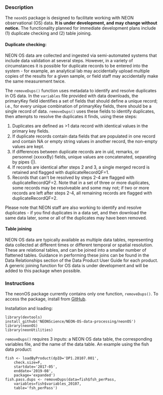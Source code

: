 ### Description

The `neonOS` package is designed to facilitate working with NEON observational (OS) data. **It is under development, and may change without notice.** The functionality planned for immediate development plans include (1) duplicate checking and (2) table joining.

#### Duplicate checking:

NEON OS data are collected and ingested via semi-automated systems that include data validation at several steps. However, in a variety of circumstances it is possible for duplicate records to be entered into the system - for example, an analytical lab may accidentally upload multiple copies of the results for a given sample, or field staff may accidentally make the same measurement twice.

The `removeDups()` function uses metadata to identify and resolve duplicates in OS data. In the `variables` file provided with data downloads, the primaryKey field identifies a set of fields that should define a unique record; i.e., for every unique combination of primaryKey fields, there should be a single record of data. `removeDups()` uses these fields to identify duplicates, then attempts to resolve the duplicates it finds, using these steps:

1. Duplicates are defined as >1 data record with identical values in the primary key fields.
2. If duplicate records contain data fields that are populated in one record and contain NA or empty string values in another record, the non-empty values are kept.
3. If differences between duplicate records are in uid, remarks, or personnel (xxxxxBy) fields, unique values are concatenated, separating by pipes (|).
4. If records are identical after steps 2 and 3, a single merged record is retained and flagged with duplicateRecordQF=1.
5. Records that can't be resolved by steps 2-4 are flagged with duplicateRecordQF=2. Note that in a set of three or more duplicates, some records may be resolveable and some may not; if two or more records are left after steps 2-4, all remaining records are flagged with duplicateRecordQF=2.

Please note that NEON staff are also working to identify and resolve duplicates - if you find duplicates in a data set, and then download the same data later, some or all of the duplicates may have been removed.

#### Table joining

NEON OS data are typically available as multiple data tables, representing data collected at different times or different temporal or spatial resolution. These are relational tables, and can be joined into a smaller number of flattened tables. Guidance in performing these joins can be found in the Data Relationships section of the Data Product User Guide for each product. A generic joining function for OS data is under development and will be added to this package when possible.



### Instructions

The neonOS package currently contains only one function, `removeDups()`. To access the package, install from [GitHub](https://github.com/NEONScience/NEON-OS-data-processing/tree/master/neonOS).

Installation and loading:

```
library(devtools)
install_github('NEONScience/NEON-OS-data-processing/neonOS')
library(neonOS)
library(neonUtilities)
```

`removeDups()` requires 3 inputs: a NEON OS data table, the corresponding variables file, and the name of the data table. An example using the fish data product:

```
fish <- loadByProduct(dpID='DP1.20107.001',
	check.size=F, 
	startdate='2017-05', 
	enddate='2019-08',
	package='expanded')
fish.pass.dups <- removeDups(data=fish$fsh_perPass,
	variables=fish$variables_20107,
	table='fsh_perPass')
```
